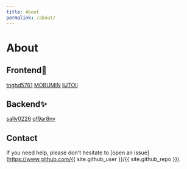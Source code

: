 ```yaml
---
title: About
permalink: /about/
---
```


# About

## Frontend🎈
[tnghd5761](https://github.com/tnghd5761)  [MOBUMIN](https://github.com/mobumin)  [llJTOll](https://github.com/llJTOll)

## Backend✨
[sally0226](https://github.com/sally0226)  [qf9ar8nv](https://github.com/qf9ar8nv)


## Contact


If you need help, please don't hesitate to [open an issue](https://www.github.com/{{ site.github_user }}/{{ site.github_repo }}).

